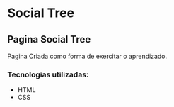 <h1>Social Tree</h1>

<h2>Pagina Social Tree</h2>

<p>
Pagina Criada como forma de exercitar o aprendizado.
</P>

<h3>Tecnologias utilizadas:</h3>
<ul>
  <li>HTML</li>
  <li>CSS</li>
</ul>
